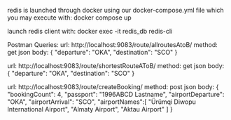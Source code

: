 redis is launched through docker using our docker-compose.yml file which you may execute with:
docker compose up

launch redis client with:
docker exec -it redis_db redis-cli


Postman Queries:
url: http://localhost:9083/route/allroutesAtoB/
method: get
json body:
{
    "departure": "OKA",
    "destination": "SCO"
}

url: http://localhost:9083/route/shortestRouteAToB/
method: get
json body:
{
    "departure": "OKA",
    "destination": "SCO"
}

url: http://localhost:9083/route/createBooking/
method: post
json body:
{
    "bookingCount": 4,
    "passport": "1996ABCD Lastname",
    "airportDeparture": "OKA",
    "airportArrival": "SCO",
    "airportNames":[
        "Ürümqi Diwopu International Airport",
        "Almaty Airport",
        "Aktau Airport"
    ]
}